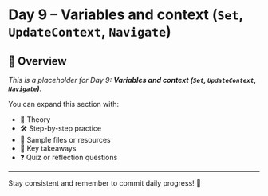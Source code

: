 # Day 9 – Variables and context (`Set`, `UpdateContext`, `Navigate`)

## 📘 Overview

_This is a placeholder for Day 9: **Variables and context (`Set`, `UpdateContext`, `Navigate`)**._

You can expand this section with:
- 🧠 Theory
- 🛠️ Step-by-step practice
- 📁 Sample files or resources
- 📌 Key takeaways
- ❓ Quiz or reflection questions

---

Stay consistent and remember to commit daily progress! 🚀
